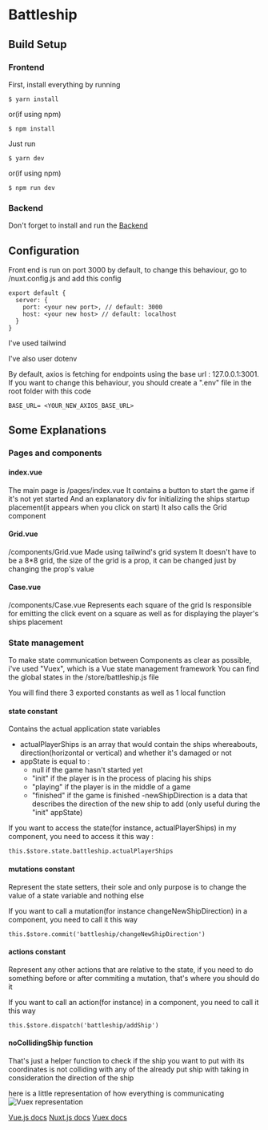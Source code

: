 # Battleship

## Build Setup

### Frontend
First, install everything by running

```
$ yarn install
```
or(if using npm)

```
$ npm install
```

Just run 

```
$ yarn dev
```
or(if using npm)

```
$ npm run dev

```

### Backend

Don't forget to install and run the [Backend](https://github.com/redidizzy/battleship-api)

 
## Configuration
Front end is run on port 3000 by default, to change this behaviour, go to /nuxt.config.js and add this config 
```
export default {
  server: {
    port: <your new port>, // default: 3000
    host: <your new host> // default: localhost
  }
}
```

I've used tailwind

I've also user dotenv

By default, axios is fetching for endpoints using the base url : 127.0.0.1:3001. If you want to change this behaviour, you should create a ".env" file in the root folder with this code 

```
BASE_URL= <YOUR_NEW_AXIOS_BASE_URL>
```

## Some Explanations
### Pages and components
#### index.vue 
The main page is /pages/index.vue
It contains a button to start the game if it's not yet started
And an explanatory div for initializing the ships startup placement(it appears when you click on start)
It also calls the Grid component
#### Grid.vue
/components/Grid.vue
Made using tailwind's grid system
It doesn't have to be a 8*8 grid, the size of the grid is a prop, it can be changed just by changing the prop's value
#### Case.vue
/components/Case.vue
Represents each square of the grid
Is responsible for emitting the click event on a square as well as for displaying the player's ships placement

### State management
To make state communication between Components as clear as possible, i've used "Vuex", which is a Vue state management framework
You can find the global states in the /store/battleship.js file

You will find there 3 exported constants as well as 1 local function

#### state constant
Contains the actual application state variables
- actualPlayerShips is an array that would contain the ships whereabouts, direction(horizontal or vertical) and whether it's damaged or not
- appState is equal to :
    - null if the game hasn't started yet
    - "init" if the player is in the process of placing his ships
    - "playing" if the player is in the middle of a game
    - "finished" if the game is finished
-newShipDirection is a data that describes the direction of the new ship to add (only useful during the "init" appState)

If you want to access the state(for instance, actualPlayerShips) in my component, you need to access it this way :

``` 
this.$store.state.battleship.actualPlayerShips
```

#### mutations constant
Represent the state setters, their sole and only purpose is to change the value of a state variable and nothing else

If you want to call a mutation(for instance changeNewShipDirection) in a component, you need to call it this way

```
this.$store.commit('battleship/changeNewShipDirection')
```
#### actions constant
Represent any other actions that are relative to the state, if you need to do something before or after commiting a mutation, that's where you should do it

If you want to call an action(for instance) in a component, you need to call it this way 
```
this.$store.dispatch('battleship/addShip')
```

#### noCollidingShip function
That's just a helper function to check if the ship you want to put with its coordinates is not colliding with any of the already put ship with taking in consideration the direction of the ship

here is a little representation of how everything is communicating
![Vuex representation](https://vuex.vuejs.org/vuex.png)

[Vue.js docs](https://vuejs.org/v2/guide/)
[Nuxt.js docs](https://nuxtjs.org)
[Vuex docs](https://vuex.vuejs.org)

